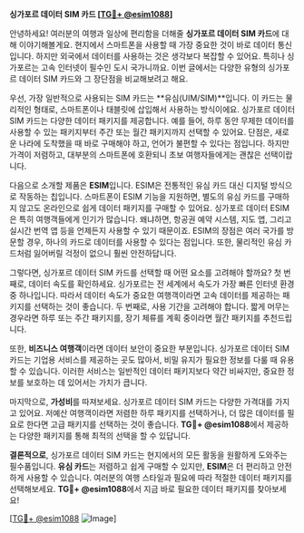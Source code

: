 **싱가포르 데이터 SIM 카드 [[TG💪+ @esim1088](https://t.me/s/esim1088)]**

안녕하세요! 여러분의 여행과 일상에 편리함을 더해줄 **싱가포르 데이터 SIM 카드**에 대해 이야기해볼게요. 현지에서 스마트폰을 사용할 때 가장 중요한 것이 바로 데이터 통신입니다. 하지만 외국에서 데이터를 사용하는 것은 생각보다 복잡할 수 있어요. 특히나 싱가포르는 고속 인터넷이 필수인 도시 국가니까요. 이번 글에서는 다양한 유형의 싱가포르 데이터 SIM 카드와 그 장단점을 비교해보려고 해요.

우선, 가장 일반적으로 사용되는 SIM 카드는 **유심(UIM/SIM)**입니다. 이 카드는 물리적인 형태로, 스마트폰이나 태블릿에 삽입해서 사용하는 방식이에요. 싱가포르 데이터 SIM 카드는 다양한 데이터 패키지를 제공합니다. 예를 들어, 하루 동안 무제한 데이터를 사용할 수 있는 패키지부터 주간 또는 월간 패키지까지 선택할 수 있어요. 단점은, 새로운 나라에 도착했을 때 바로 구매해야 하고, 언어가 불편할 수 있다는 점입니다. 하지만 가격이 저렴하고, 대부분의 스마트폰에 호환되니 초보 여행자들에게는 괜찮은 선택이랍니다.

다음으로 소개할 제품은 **ESIM**입니다. ESIM은 전통적인 유심 카드 대신 디지털 방식으로 작동하는 칩입니다. 스마트폰이 ESIM 기능을 지원하면, 별도의 유심 카드를 구매하지 않고도 온라인으로 쉽게 데이터 패키지를 구매할 수 있어요. 싱가포르 데이터 ESIM은 특히 여행객들에게 인기가 많습니다. 왜냐하면, 항공권 예약 시스템, 지도 앱, 그리고 실시간 번역 앱 등을 언제든지 사용할 수 있기 때문이죠. ESIM의 장점은 여러 국가를 방문할 경우, 하나의 카드로 데이터를 사용할 수 있다는 점입니다. 또한, 물리적인 유심 카드처럼 잃어버릴 걱정이 없으니 훨씬 안전하답니다.

그렇다면, 싱가포르 데이터 SIM 카드를 선택할 때 어떤 요소를 고려해야 할까요? 첫 번째로, 데이터 속도를 확인하세요. 싱가포르는 전 세계에서 속도가 가장 빠른 인터넷 환경 중 하나입니다. 따라서 데이터 속도가 중요한 여행객이라면 고속 데이터를 제공하는 패키지를 선택하는 것이 좋습니다. 두 번째로, 사용 기간을 고려해야 합니다. 짧게 머무는 경우라면 하루 또는 주간 패키지를, 장기 체류를 계획 중이라면 월간 패키지를 추천드립니다.

또한, **비즈니스 여행객**이라면 데이터 보안이 중요한 부분입니다. 싱가포르 데이터 SIM 카드는 기업용 서비스를 제공하는 곳도 많아서, 비밀 유지가 필요한 정보를 다룰 때 유용할 수 있습니다. 이러한 서비스는 일반적인 데이터 패키지보다 약간 비싸지만, 중요한 정보를 보호하는 데 있어서는 가치가 큽니다.

마지막으로, **가성비**를 따져보세요. 싱가포르 데이터 SIM 카드는 다양한 가격대를 가지고 있어요. 저예산 여행객이라면 저렴한 하루 패키지를 선택하거나, 더 많은 데이터를 필요로 한다면 고급 패키지를 선택하는 것이 좋습니다. **TG💪+ @esim1088**에서 제공하는 다양한 패키지를 통해 최적의 선택을 할 수 있답니다.

**결론적으로**, 싱가포르 데이터 SIM 카드는 현지에서의 모든 활동을 원활하게 도와주는 필수품입니다. **유심 카드**는 저렴하고 쉽게 구매할 수 있지만, **ESIM**은 더 편리하고 안전하게 사용할 수 있습니다. 여러분의 여행 스타일과 필요에 따라 적절한 데이터 패키지를 선택해보세요. **TG💪+ @esim1088**에서 지금 바로 필요한 데이터 패키지를 찾아보세요!

[[TG💪+ @esim1088](https://t.me/s/esim1088) ![Image](https://i.postimg.cc/Y0z9fWf4/image.png)]